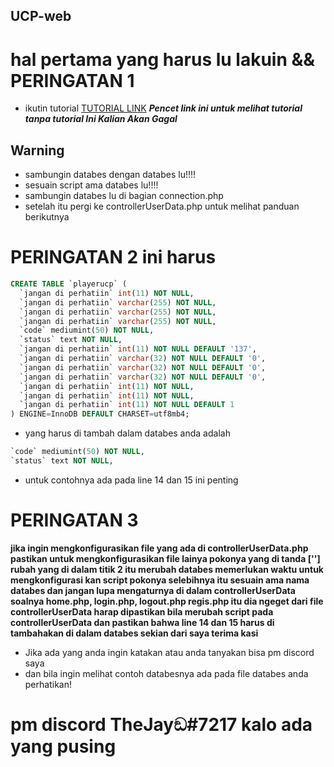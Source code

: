 ## UCP-web 

# hal pertama yang harus lu lakuin && PERINGATAN 1    

* ikutin tutorial [TUTORIAL LINK](https://www.codingnepalweb.com/configure-xampp-to-send-mail-from-localhost/) ***Pencet link ini untuk melihat tutorial tanpa tutorial Ini Kalian Akan Gagal*** 

## Warning
* sambungin databes dengan databes lu!!!!
* sesuain script ama databes lu!!!!
* sambungin databes lu di bagian connection.php
* setelah itu pergi ke controllerUserData.php untuk melihat panduan berikutnya

# PERINGATAN  2   ini harus
```sql
CREATE TABLE `playerucp` (
  `jangan di perhatiin` int(11) NOT NULL,
  `jangan di perhatiin` varchar(255) NOT NULL,
  `jangan di perhatiin` varchar(255) NOT NULL,
  `jangan di perhatiin` varchar(255) NOT NULL,
  `code` mediumint(50) NOT NULL,
  `status` text NOT NULL,
  `jangan di perhatiin` int(11) NOT NULL DEFAULT '137',
  `jangan di perhatiin` varchar(32) NOT NULL DEFAULT '0',
  `jangan di perhatiin` varchar(32) NOT NULL DEFAULT '0',
  `jangan di perhatiin` varchar(32) NOT NULL DEFAULT '0',
  `jangan di perhatiin` int(11) NOT NULL,
  `jangan di perhatiin` int(11) NOT NULL,
  `jangan di perhatiin` int(11) NOT NULL DEFAULT 1
) ENGINE=InnoDB DEFAULT CHARSET=utf8mb4;
```

* yang harus di tambah dalam databes anda adalah 
```sql
`code` mediumint(50) NOT NULL,
`status` text NOT NULL,
```
* untuk contohnya ada pada line 14 dan 15 ini penting

# PERINGATAN 3
**jika ingin mengkonfigurasikan file yang ada di controllerUserData.php pastikan untuk mengkonfigurasikan file lainya pokonya yang di tanda [''] rubah yang di dalam titik 2 itu merubah databes memerlukan waktu untuk mengkonfigurasi kan script
pokonya selebihnya itu sesuain ama nama databes dan jangan lupa mengaturnya di dalam controllerUserData soalnya home.php, login.php, logout.php regis.php itu dia ngeget dari file controllerUserData harap dipastikan bila merubah script pada controllerUserData 
dan pastikan bahwa line 14 dan 15 harus di tambahakan di dalam databes sekian dari saya terima kasi**


* Jika ada yang anda ingin katakan atau anda tanyakan bisa pm discord saya 
* dan bila ingin melihat contoh databesnya ada pada file databes anda perhatikan!


# pm discord TheJayඞ#7217 kalo ada yang pusing
